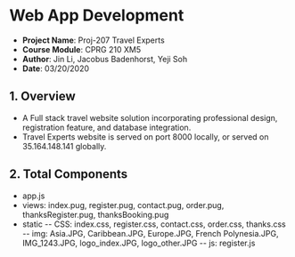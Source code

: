 # Web App Development

- __Project Name__:     Proj-207 Travel Experts
- __Course Module__:    CPRG 210 XM5
- __Author__:           Jin Li, Jacobus Badenhorst, Yeji Soh
- __Date__:             03/20/2020

## 1. Overview
- A Full stack travel website solution incorporating professional design, registration feature, and database integration.
- Travel Experts website is served on port 8000 locally, or served on 35.164.148.141 globally.

## 2. Total Components
- app.js
- views: index.pug, register.pug, contact.pug, order.pug, thanksRegister.pug, thanksBooking.pug
- static
-- CSS: index.css, register.css, contact.css, order.css, thanks.css
-- img: Asia.JPG, Caribbean.JPG, Europe.JPG, French Polynesia.JPG, IMG_1243.JPG, logo_index.JPG, logo_other.JPG
-- js: register.js
